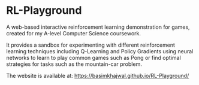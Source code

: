 # RL-Playground

A web-based interactive reinforcement learning demonstration for games, created for my A-level Computer Science coursework.

It provides a sandbox for experimenting with different reinforcement learning techniques including Q-Learning and Policy Gradients using neural networks to learn to play common games such as Pong or find optimal strategies for tasks such as the mountain-car problem.

The website is available at:
https://basimkhajwal.github.io/RL-Playground/
